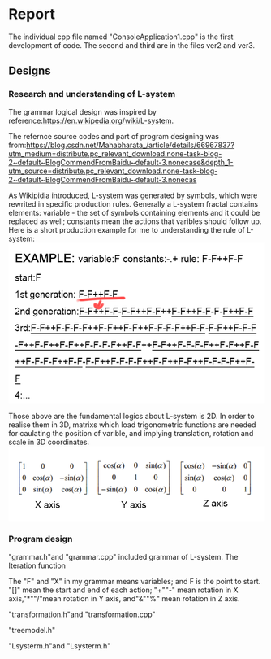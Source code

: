 # Report
The individual cpp file named "ConsoleApplication1.cpp" is the first development of code.
The second and third are in the files ver2 and ver3.

## Designs
### Research and understanding of L-system
The grammar logical design was inspired by reference:https://en.wikipedia.org/wiki/L-system.

The refernce source codes and part of program designing was from:https://blog.csdn.net/Mahabharata_/article/details/66967837?utm_medium=distribute.pc_relevant_download.none-task-blog-2~default~BlogCommendFromBaidu~default-3.nonecase&depth_1-utm_source=distribute.pc_relevant_download.none-task-blog-2~default~BlogCommendFromBaidu~default-3.nonecas

As Wikipidia introduced, L-system was generated by symbols, which were rewrited in specific production rules. Generally a L-system fractal contains elements: variable - the set of symbols containing elements and it could be replaced as well; constants mean the actions that varibles should follow up. Here is a short production example for me to understanding the rule of L-system:
![Image text](https://github.com/s5084449/ver1/blob/main/readmeImage/1.png)

Those above are the fundamental logics about L-system is 2D. In order to realise them in 3D, matrixs which load trigonometric functions are needed for caulating the position of varible, and implying translation, rotation and scale in 3D coordinates.
![Image text](https://github.com/s5084449/ver1/blob/main/readmeImage/2.png)

### Program design
"grammar.h"and "grammar.cpp" included grammar of L-system. The Iteration function 

The "F" and "X" in my grammar means variables; and F is the point to start. "[]" mean the start and end of each action; "+""-" mean rotation in X axis,"*""/"mean rotation in Y axis, and"&""%" mean rotation in Z axis.

"transformation.h"and "transformation.cpp"

"treemodel.h"

"Lsysterm.h"and "Lsysterm.h"

